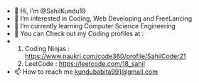 - 👋 Hi, I’m @SahilKundu19
- 👀 I’m interested in Coding, Web Developing and FreeLancing
- 🌱 I’m currently learning Computer Science Engineering
- 💞️ You can Check out my Coding profiles at :
-   1. Coding Ninjas : https://www.naukri.com/code360/profile/SahilCoder21
    2. LeetCode : https://leetcode.com/18_sahil
- 📫 How to reach me kundubabita991@gmail.com

<!---
SahilKundu19/SahilKundu19 is a ✨ special ✨ repository because its `README.md` (this file) appears on your GitHub profile.
You can click the Preview link to take a look at your changes.
--->
